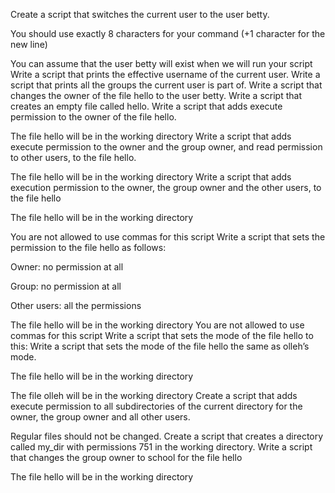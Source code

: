 Create a script that switches the current user to the user betty.



You should use exactly 8 characters for your command (+1 character for the new line)

You can assume that the user betty will exist when we will run your script
Write a script that prints the effective username of the current user.
Write a script that prints all the groups the current user is part of.
Write a script that changes the owner of the file hello to the user betty.
Write a script that creates an empty file called hello.
Write a script that adds execute permission to the owner of the file hello.



The file hello will be in the working directory
Write a script that adds execute permission to the owner and the group owner, and read permission to other users, to the file hello.



The file hello will be in the working directory
Write a script that adds execution permission to the owner, the group owner and the other users, to the file hello



The file hello will be in the working directory

You are not allowed to use commas for this script
Write a script that sets the permission to the file hello as follows:



Owner: no permission at all

Group: no permission at all

Other users: all the permissions

The file hello will be in the working directory You are not allowed to use commas for this script
Write a script that sets the mode of the file hello to this:
Write a script that sets the mode of the file hello the same as olleh’s mode.



The file hello will be in the working directory

The file olleh will be in the working directory
Create a script that adds execute permission to all subdirectories of the current directory for the owner, the group owner and all other users.



Regular files should not be changed.
Create a script that creates a directory called my_dir with permissions 751 in the working directory.
Write a script that changes the group owner to school for the file hello



The file hello will be in the working directory
